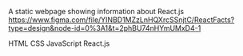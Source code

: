 A static webpage showing information about React.js
https://www.figma.com/file/YINBD1MZzLnHQXrcSSnjtC/ReactFacts?type=design&node-id=0%3A1&t=2phBU74nHYmUMxD4-1

HTML
CSS
JavaScript
React.js
